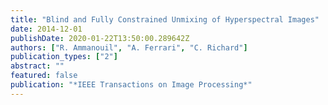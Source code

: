 ```yaml
---
title: "Blind and Fully Constrained Unmixing of Hyperspectral Images"
date: 2014-12-01
publishDate: 2020-01-22T13:50:00.289642Z
authors: ["R. Ammanouil", "A. Ferrari", "C. Richard"]
publication_types: ["2"]
abstract: ""
featured: false
publication: "*IEEE Transactions on Image Processing*"
---
```


